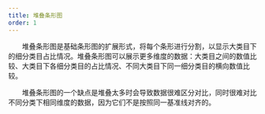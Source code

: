 ```yaml
---
title: 堆叠条形图
order: 1
---
```


　　堆叠条形图是基础条形图的扩展形式，将每个条形进行分割，以显示大类目下的细分类目占比情况。堆叠条形图可以展示更多维度的数据：大类目之间的数值比较、大类目下各细分类目的占比情况、不同大类目下同一细分类目的横向数值比较。

　　堆叠条形图的一个缺点是堆叠太多时会导致数据很难区分对比，同时很难对比不同分类下相同维度的数据，因为它们不是按照同一基准线对齐的。
